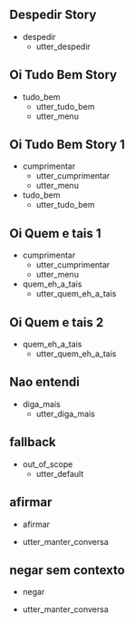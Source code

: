 ## Despedir Story
* despedir
    - utter_despedir

## Oi Tudo Bem Story
* tudo_bem
    - utter_tudo_bem
    - utter_menu

## Oi Tudo Bem Story 1
* cumprimentar
    - utter_cumprimentar
    - utter_menu
* tudo_bem
    - utter_tudo_bem

## Oi Quem e tais 1
* cumprimentar
    - utter_cumprimentar
    - utter_menu
* quem_eh_a_tais
    - utter_quem_eh_a_tais

## Oi Quem e tais 2
* quem_eh_a_tais
    - utter_quem_eh_a_tais    

## Nao entendi
* diga_mais
    - utter_diga_mais  

## fallback
* out_of_scope
  - utter_default

## afirmar
* afirmar
 - utter_manter_conversa

## negar sem contexto
* negar
 - utter_manter_conversa